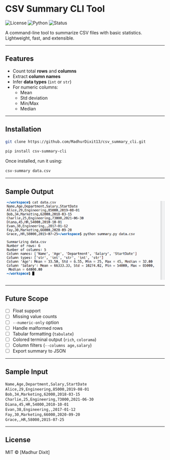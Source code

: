 # CSV Summary CLI Tool

![License](https://img.shields.io/badge/license-MIT-blue.svg)
![Python](https://img.shields.io/badge/python-3.7%2B-blue)
![Status](https://img.shields.io/badge/status-actively--developed-brightgreen)

A command-line tool to summarize CSV files with basic statistics. Lightweight, fast, and extensible.

---

## Features

- Count total **rows** and **columns**
- Extract **column names**
- Infer **data types** (`int` or `str`)
- For numeric columns:
  - Mean
  - Std deviation
  - Min/Max
  - Median

---

## Installation

```bash
git clone https://github.com/MadhurDixit13/csv_summary_cli.git
```

```bash
pip install csv-summary-cli
```

Once installed, run it using:

```bash
csv-summary data.csv
```

---

## Sample Output

![Output](output.png)

---

## Future Scope

- [ ] Float support
- [ ] Missing value counts
- [ ] `--numeric-only` option
- [ ] Handle malformed rows
- [ ] Tabular formatting (`tabulate`)
- [ ] Colored terminal output (`rich`, `colorama`)
- [ ] Column filters (`--columns age,salary`)
- [ ] Export summary to JSON

---

## Sample Input

```csv
Name,Age,Department,Salary,StartDate
Alice,29,Engineering,85000,2019-08-01
Bob,34,Marketing,62000,2018-03-15
Charlie,25,Engineering,73000,2021-06-30
Diana,45,HR,54000,2010-10-01
Evan,38,Engineering,,2017-01-12
Fay,30,Marketing,66000,2020-09-20
Grace,,HR,58000,2015-07-25
```

---

## License

MIT © [Madhur Dixit]

